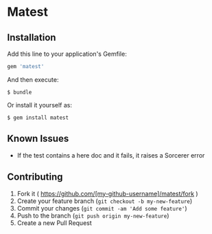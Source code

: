 # Matest

## Installation

Add this line to your application's Gemfile:

```ruby
gem 'matest'
```

And then execute:

    $ bundle

Or install it yourself as:

    $ gem install matest

## Known Issues

- If the test contains a here doc and it fails, it raises a Sorcerer error

## Contributing

1. Fork it ( https://github.com/[my-github-username]/matest/fork )
2. Create your feature branch (`git checkout -b my-new-feature`)
3. Commit your changes (`git commit -am 'Add some feature'`)
4. Push to the branch (`git push origin my-new-feature`)
5. Create a new Pull Request
